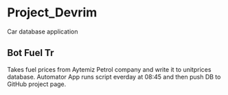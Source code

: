 # Project_Devrim

Car database application

## Bot Fuel Tr

Takes fuel prices from Aytemiz Petrol company and write it to unitprices database. Automator App runs script everday at 08:45 and then push DB to GitHub project page.
